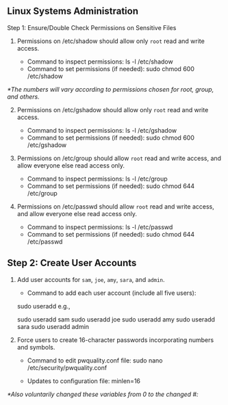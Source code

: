 ## Linux Systems Administration

Step 1: Ensure/Double Check Permissions on Sensitive Files

1. Permissions on /etc/shadow should allow only `root` read and write access.

    - Command to inspect permissions: ls -l /etc/shadow
    - Command to set permissions (if needed): sudo chmod 600 /etc/shadow

  <i>*The numbers will vary according to permissions chosen for root, group, and others.</i>

2. Permissions on /etc/gshadow should allow only `root` read and write access.

    - Command to inspect permissions: ls -l /etc/gshadow
    - Command to set permissions (if needed): sudo chmod 600 /etc/gshadow

3. Permissions on /etc/group should allow `root` read and write access, and allow everyone else read access only. 

    - Command to inspect permissions: ls -l /etc/group    
    - Command to set permissions (if needed): sudo chmod 644 /etc/group

4. Permissions on /etc/passwd should allow `root` read and write access, and allow everyone else read access only.

    - Command to inspect permissions: ls -l /etc/passwd
    - Command to set permissions (if needed): sudo chmod 644 /etc/passwd

## Step 2: Create User Accounts

1. Add user accounts for `sam`, `joe`, `amy`, `sara`, and `admin`. 

    - Command to add each user account (include all five users): 

    sudo useradd <name> e.g.,

    sudo useradd sam
    sudo useradd joe
    sudo useradd amy
    sudo useradd sara
    sudo useradd admin

 
2. Force users to create 16-character passwords incorporating numbers and symbols.

    - Command to edit pwquality.conf file: 
    sudo nano /etc/security/pwquality.conf

    - Updates to configuration file: 
    minlen=16

<i>*Also voluntarily changed these variables from 0 to the changed #:</i>